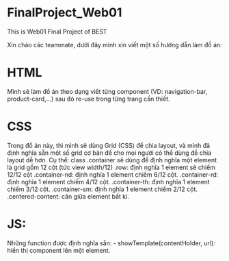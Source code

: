 # FinalProject_Web01

This is Web01 Final Project of BEST

Xin chào các teammate, dưới đây mình xin viết một số hướng dẫn làm đồ án:

# HTML

Mình sẽ làm đồ án theo dạng viết từng component (VD: navigation-bar, product-card,...) sau đó re-use trong từng trang cần thiết.

# CSS

Trong đồ án này, thì mình sẽ dùng Grid (CSS) để chia layout, và mình đã định nghĩa sẵn một số grid cơ bản để cho mọi người có thể dùng đề chia layout dễ hơn.
Cụ thể: class .container sẽ dùng để định nghĩa một element là grid gồm 12 cột (tức view width/12)
.row: định nghĩa 1 element sẽ chiếm 12/12 cột
.container-nd: định nghĩa 1 element chiếm 6/12 cột.
.container-rd: định nghĩa 1 element chiếm 4/12 cột.
.container-th: định nghĩa 1 element chiếm 3/12 cột.
.container-sm: định nghĩa 1 element chiếm 2/12 cột.
.centered-content: căn giữa element bất kì.

# JS:

Những function được định nghĩa sẵn: - showTemplate(contentHolder, url): hiển thị component lên một element.
